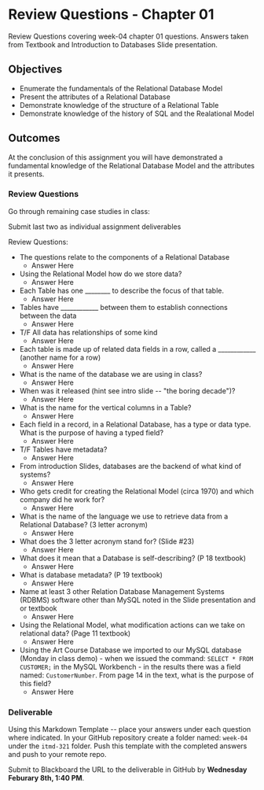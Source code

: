 # Review Questions - Chapter 01

Review Questions covering week-04 chapter 01 questions.  Answers taken from Textbook and Introduction to Databases Slide presentation.

## Objectives

* Enumerate the fundamentals of the Relational Database Model
* Present the attributes of a Relational Database
* Demonstrate knowledge of the structure of a Relational Table
* Demonstrate knowledge of the history of SQL and the Realational Model

## Outcomes

At the conclusion of this assignment you will have demonstrated a fundamental knowledge of the Relational Database Model and the attributes it presents.

### Review Questions

Go through remaining case studies in class:
 
Submit last two as individual assignment deliverables
 
Review Questions:

* The questions relate to the components of a Relational Database
  * Answer Here
* Using the Relational Model how do we store data?
  * Answer Here
* Each Table has one ________  to describe the focus of that table.
  * Answer Here
* Tables have ____________ between them to establish connections between the data
  * Answer Here 
* T/F All data has relationships of some kind
  * Answer Here 
* Each table is made up of related data fields in a row, called a ____________ (another name for a row)
  * Answer Here
* What is the name of the database we are using in class?
  * Answer Here
* When was it released (hint see intro slide -- "the boring decade")?
  * Answer Here
* What is the name for the vertical columns in a Table?  
  * Answer Here
* Each field in a record, in a Relational Database, has a type or data type. What is the purpose of having a typed field?
  * Answer Here
* T/F Tables have metadata?
  * Answer Here
* From introduction Slides, databases are the backend of what kind of systems?
  * Answer Here
* Who gets credit for creating the Relational Model (circa 1970) and which company did he work for?
  * Answer Here
* What is the name of the language we use to retrieve data from a Relational Database?  (3 letter acronym)
  * Answer Here
* What does the 3 letter acronym stand for? (Slide #23)
  * Answer Here
* What does it mean that a Database is self-describing? (P 18 textbook)
  * Answer Here
* What is database metadata? (P 19 textbook)
  * Answer Here
* Name at least 3 other Relation Database Management Systems (RDBMS) software other than MySQL noted in the Slide presentation and or textbook
  * Answer Here
* Using the Relational Model, what modification actions can we take on relational data?  (Page 11 textbook)
  * Answer Here
* Using the Art Course Database we imported to our MySQL database (Monday in class demo) - when we issued the command: `SELECT * FROM CUSTOMER;` in the MySQL Workbench - in the results there was a field named: `CustomerNumber`.  From page 14 in the text, what is the purpose of this field?
  * Answer Here

### Deliverable

Using this Markdown Template -- place your answers under each question where indicated.  In your GitHub repository create a folder named: `week-04` under the `itmd-321` folder. Push this template with the completed answers and push to your remote repo.

Submit to Blackboard the URL to the deliverable in GitHub by **Wednesday Feburary 8th, 1:40 PM**.
